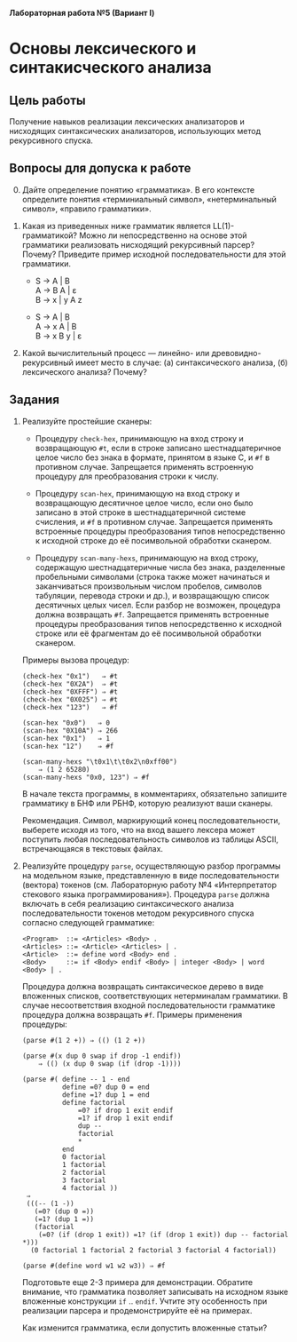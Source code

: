 **Лабораторная работа №5 (Вариант I)**

# Основы лексического и синтакисческого анализа

## Цель работы

Получение навыков реализации лексических анализаторов и нисходящих синтаксических анализаторов, использующих метод рекурсивного спуска.

## Вопросы для допуска к работе

0.  Дайте определение понятию «грамматика». В его контексте определите понятия «терминиальный символ», «нетерминальный символ», «правило грамматики».

0.  Какая из приведенных ниже грамматик является LL(1)-грамматикой? Можно ли непосредственно на основе этой грамматики реализовать нисходящий рекурсивный парсер? Почему? Приведите пример исходной последовательности для этой грамматики.

    *   S → A \| B <br/>
        A → B A \| ε <br/>
        B → x \| y A z

    *   S → A \| B <br/>
        A → x A \| B <br/>
        B → x B y \| ε
    
0.  Какой вычислительный процесс — линейно- или древовидно-рекурсивный имеет место в случае: (а) синтаксического анализа, (б) лексического анализа? Почему?

## Задания

1.  Реализуйте простейшие сканеры:

    +   Процедуру `check-hex`, принимающую на вход строку и возвращающую `#t`, если в строке записано шестнадцатеричное целое число без знака в формате, принятом в языке C, и `#f` в противном случае. Запрещается применять встроенную процедуру для преобразования строки к числу. 

    +   Процедуру `scan-hex`, принимающую на вход строку и возвращающую десятичное целое число, если оно было записано в этой строке в шестнадцатеричной системе счисления, и `#f` в противном случае. Запрещается применять встроенные процедуры преобразования типов непосредственно к исходной строке до её посимвольной обработки сканером.

    +   Процедуру `scan-many-hexs`, принимающую на вход строку, содержащую шестнадцатеричные числа без знака, разделенные пробельными символами (строка также может начинаться и заканчиваться произвольным числом пробелов, символов табуляции, перевода строки и др.), и возвращающую список десятичных целых чисел. Если разбор не возможен, процедура должна возвращать `#f`. Запрещается применять встроенные процедуры преобразования типов непосредственно к исходной строке или её фрагментам до её посимвольной обработки сканером.

    Примеры вызова процедур:

    ```nohighlight
    (check-hex "0x1")   ⇒ #t
    (check-hex "0X2A")  ⇒ #t
    (check-hex "0XFFF") ⇒ #t
    (check-hex "0X025") ⇒ #t
    (check-hex "123")   ⇒ #f

    (scan-hex "0x0")   ⇒ 0
    (scan-hex "0X10A") ⇒ 266
    (scan-hex "0x1")   ⇒ 1
    (scan-hex "12")    ⇒ #f

    (scan-many-hexs "\t0x1\t\t0x2\n0xff00") 
        ⇒ (1 2 65280)
    (scan-many-hexs "0x0, 123") ⇒ #f
    ```
    
    В начале текста программы, в комментариях, обязательно запишите грамматику в БНФ или РБНФ, которую реализуют ваши сканеры.

    Рекомендация. Символ, маркирующий конец последовательности, выберете исходя из того, что на вход вашего лексера может поступить любая последовательность символов из таблицы ASCII, встречающаяся в текстовых файлах.

2.  Реализуйте процедуру `parse`, осуществляющую разбор программы на модельном языке, представленную в виде последовательности (вектора) токенов (см. Лабораторную работу №4 «Интерпретатор стекового языка программирования»). Процедура `parse` должна включать в себя реализацию синтаксического анализа последовательности токенов методом рекурсивного спуска согласно следующей грамматикe:

    ```nohighlight
    <Program>  ::= <Articles> <Body> .
    <Articles> ::= <Article> <Articles> | .
    <Article>  ::= define word <Body> end .
    <Body>     ::= if <Body> endif <Body> | integer <Body> | word <Body> | .
    ```

    Процедура должна возвращать синтаксическое дерево в виде вложенных списков, соответствующих нетерминалам грамматики. В случае несоответствия входной последовательности грамматике процедура должна возвращать `#f`. Примеры применения процедуры:

    ```nohighlight
    (parse #(1 2 +)) ⇒ (() (1 2 +))

    (parse #(x dup 0 swap if drop -1 endif)) 
        ⇒ (() (x dup 0 swap (if (drop -1))))

    (parse #( define -- 1 - end 
              define =0? dup 0 = end 
              define =1? dup 1 = end 
              define factorial 
                  =0? if drop 1 exit endif 
                  =1? if drop 1 exit endif 
                  dup -- 
                  factorial 
                  * 
              end 
              0 factorial 
              1 factorial 
              2 factorial 
              3 factorial 
              4 factorial ))
     ⇒
     (((-- (1 -))
       (=0? (dup 0 =))
       (=1? (dup 1 =))
       (factorial
        (=0? (if (drop 1 exit)) =1? (if (drop 1 exit)) dup -- factorial *)))
      (0 factorial 1 factorial 2 factorial 3 factorial 4 factorial))

    (parse #(define word w1 w2 w3)) ⇒ #f
    ```

    Подготовьте еще 2-3 примера для демонстрации. Обратите внимание, что грамматика позволяет записывать на исходном языке вложенные конструкции `if` .. `endif`. Учтите эту особенность при реализации парсера и продемонстрируйте её на примерах.
    
    Как изменится грамматика, если допустить вложенные статьи?
    

